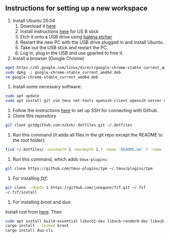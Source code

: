 
## Instructions for setting up a new workspace
1. Install Ubuntu 20.04
   1. Download it [here](https://releases.ubuntu.com/focal/)
   1. Install instructions [here](https://help.ubuntu.com/community/Installation/FromUSBStick) for US    B stick
    1. Etch it onto a USB drive using [balena etcher](https://etcher.balena.io/#download-etcher)
    1. Restart the new PC with the USB drive plugged in and install Ubuntu.
    1. Take out the USB stick and restart the PC.
    1. Log in, plug in the USB and use gparted to free it.
1. Install a browser (Google Chrome)
```sh
wget https://dl.google.com/linux/direct/google-chrome-stable_current_amd64.deb
sudo dpkg -i google-chrome-stable_current_amd64.deb
rm google-chrome-stable_current_amd64.deb
```
1. Install some necessary software:
```sh
sudo apt update
sudo apt install git vim tmux net-tools openssh-client openssh-server neofetch
```
1. Follow the instructions [here](https://docs.github.com/en/authentication/connecting-to-github-with-ssh/generating-a-new-ssh-key-and-adding-it-to-the-ssh-agent) to set up SSH for connecting with Github.
1. Clone this repository
```sh
git clone git@github.com:nikxk/.dotfiles.git ~/.dotfiles
```
1. Run this command (it adds all files in the git repo except the README to the root folder):
```bash
find ~/.dotfiles/ -mindepth 1 -maxdepth 1 ! -name 'README.md' ! -name '.git' -exec ln -fs {} ~/ \;
```
1. Run this command, which adds `tmux-plugins`:
```bash
git clone https://github.com/tmux-plugins/tpm ~/.tmux/plugins/tpm
```
1. For installing _fzf_:
```bash
git clone --depth 1 https://github.com/junegunn/fzf.git ~/.fzf
~/.fzf/install
```
1. For installing _broot_ and _dua_:

Install rust from [here](https://rustup.rs/). Then 
```bash
sudo apt install build-essential libxcb1-dev libxcb-render0-dev libxcb-shape0-dev libxcb-xfixes0-dev -y
cargo install --locked broot
cargo install dua-cli
```
